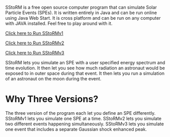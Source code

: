 SStoRM is a free open source computer program that can simulate Solar Particle Events (SPEs). It is written entirely in Java and can be run online using Java Web Start. It is cross platform and can be run on any computer with JAVA installed. Feel free to play around with it.

[Click here to Run SStoRMv1](https://github.com/joshualande/SStoRM/raw/master/releases/SStoRM-v1.0.2.jnlp)

[Click here to Run SStoRMv2](https://github.com/joshualande/SStoRM/raw/master/releases/SStoRM-v2.0.0.jnlp)

[Click here to Run SStoRMv3](https://github.com/joshualande/SStoRM/raw/master/releases/SStoRM-v3.0.0.jnlp)

    
SStoRM lets you simulate an SPE with a user specified energy spectrum and time evolution. It then let you see how much radiation an astronaut would be exposed to in outer space during that event. It then lets you run a simulation of an astronaut on the moon during the event.

# Why Three Versions?

The three version of the program each let you define an SPE differently. SStoRMv1 lets you simulate one SPE at a time. SStoRMv2 lets you simulate two different events happening simultaneously. SStoRMv3 lets you simulate one event that includes a separate Gaussian shock enhanced peak.      
